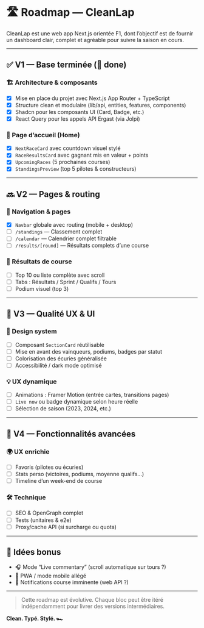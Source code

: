 # 🛣️ Roadmap — CleanLap

CleanLap est une web app Next.js orientée F1, dont l’objectif est de fournir un dashboard clair, complet et agréable pour suivre la saison en cours.

---

## ✅ V1 — Base terminée (💪 done)

### 🏗️ Architecture & composants

- [x] Mise en place du projet avec Next.js App Router + TypeScript
- [x] Structure clean et modulaire (lib/api, entities, features, components)
- [x] Shadcn pour les composants UI (Card, Badge, etc.)
- [x] React Query pour les appels API Ergast (via Jolpi)

### 🏁 Page d’accueil (Home)

- [x] `NextRaceCard` avec countdown visuel stylé
- [x] `RaceResultsCard` avec gagnant mis en valeur + points
- [x] `UpcomingRaces` (5 prochaines courses)
- [x] `StandingsPreview` (top 5 pilotes & constructeurs)

---

## 🔜 V2 — Pages & routing

### 📍 Navigation & pages

- [x] `Navbar` globale avec routing (mobile + desktop)
- [ ] `/standings` — Classement complet
- [ ] `/calendar` — Calendrier complet filtrable
- [ ] `/results/[round]` — Résultats complets d’une course

### 🏁 Résultats de course

- [ ] Top 10 ou liste complète avec scroll
- [ ] Tabs : Résultats / Sprint / Qualifs / Tours
- [ ] Podium visuel (top 3)

---

## 🧼 V3 — Qualité UX & UI

### 🎨 Design system

- [ ] Composant `SectionCard` réutilisable
- [ ] Mise en avant des vainqueurs, podiums, badges par statut
- [ ] Colorisation des écuries généralisée
- [ ] Accessibilité / dark mode optimisé

### 💡 UX dynamique

- [ ] Animations : Framer Motion (entrée cartes, transitions pages)
- [ ] `Live now` ou badge dynamique selon heure réelle
- [ ] Sélection de saison (2023, 2024, etc.)

---

## 🚀 V4 — Fonctionnalités avancées

### 🌍 UX enrichie

- [ ] Favoris (pilotes ou écuries)
- [ ] Stats perso (victoires, podiums, moyenne qualifs…)
- [ ] Timeline d’un week-end de course

### 🛠️ Technique

- [ ] SEO & OpenGraph complet
- [ ] Tests (unitaires & e2e)
- [ ] Proxy/cache API (si surcharge ou quota)

---

## 🧪 Idées bonus

- 🎧 Mode “Live commentary” (scroll automatique sur tours ?)
- 📱 PWA / mode mobile allégé
- 🔔 Notifications course imminente (web API ?)

---

> Cette roadmap est évolutive. Chaque bloc peut être itéré indépendamment pour livrer des versions intermédiaires.

**Clean. Typé. Stylé. 🏎️**

